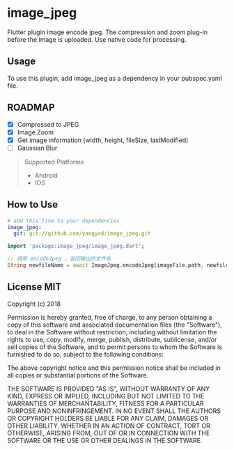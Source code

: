 # image_jpeg

Flutter plugin image encode jpeg. The compression and zoom plug-in before the image is uploaded. Use native code for processing.

## Usage
To use this plugin, add image_jpeg as a dependency in your pubspec.yaml file.

## ROADMAP

* [x] Compressed to JPEG
* [x] Image Zoom
* [x] Get image information (width, height, fileSize, lastModified)
* [ ] Gaussian Blur

> Supported  Platforms
> * Android
> * IOS

## How to Use

```yaml
# add this line to your dependencies
image_jpeg:
  git: git://github.com/yangyxd/image_jpeg.git
```

```dart
import 'package:image_jpeg/image_jpeg.dart';

// 调用 encodeJpeg ，返回输出的文件名
String newfileName = await ImageJpeg.encodeJpeg(imageFile.path, newfile, 70, JpgImageWidth, JpgImageHeigh);

```

## License MIT

Copyright (c) 2018 

Permission is hereby granted, free of charge, to any person obtaining a copy
of this software and associated documentation files (the "Software"), to deal
in the Software without restriction, including without limitation the rights
to use, copy, modify, merge, publish, distribute, sublicense, and/or sell
copies of the Software, and to permit persons to whom the Software is
furnished to do so, subject to the following conditions:

The above copyright notice and this permission notice shall be included in all
copies or substantial portions of the Software.

THE SOFTWARE IS PROVIDED "AS IS", WITHOUT WARRANTY OF ANY KIND, EXPRESS OR
IMPLIED, INCLUDING BUT NOT LIMITED TO THE WARRANTIES OF MERCHANTABILITY,
FITNESS FOR A PARTICULAR PURPOSE AND NONINFRINGEMENT. IN NO EVENT SHALL THE
AUTHORS OR COPYRIGHT HOLDERS BE LIABLE FOR ANY CLAIM, DAMAGES OR OTHER
LIABILITY, WHETHER IN AN ACTION OF CONTRACT, TORT OR OTHERWISE, ARISING FROM,
OUT OF OR IN CONNECTION WITH THE SOFTWARE OR THE USE OR OTHER DEALINGS IN THE
SOFTWARE.
